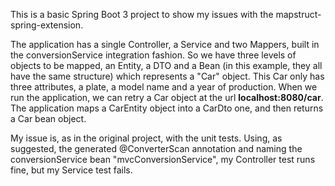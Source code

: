 This is a basic Spring Boot 3 project to show my issues with the mapstruct-spring-extension.

The application has a single Controller, a Service and two Mappers, built in the conversionService integration fashion. So we have three levels of objects to be mapped, an Entity, a DTO and a Bean (in this example, they all have the same structure) which represents a "Car" object. This Car only has three attributes, a plate, a model name and a year of production. 
When we run the application, we can retry a Car object at the url **localhost:8080/car**. The application maps a CarEntity object into a CarDto one, and then returns a Car bean object. 

My issue is, as in the original project, with the unit tests. Using, as suggested, the generated @ConverterScan annotation and naming the conversionService bean "mvcConversionService", my Controller test runs fine, but my Service test fails.
